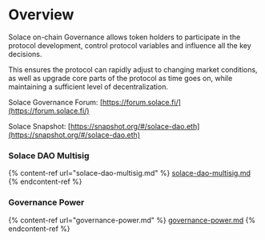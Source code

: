 # Overview

Solace on-chain Governance allows token holders to participate in the protocol development, control protocol variables and influence all the key decisions.

This ensures the protocol can rapidly adjust to changing market conditions, as well as upgrade core parts of the protocol as time goes on, while maintaining a sufficient level of decentralization.

Solace Governance Forum: [https://forum.solace.fi/](https://forum.solace.fi/)

Solace Snapshot: [https://snapshot.org/#/solace-dao.eth](https://snapshot.org/#/solace-dao.eth)

### **Solace DAO Multisig**

{% content-ref url="solace-dao-multisig.md" %}
[solace-dao-multisig.md](solace-dao-multisig.md)
{% endcontent-ref %}

### **Governance Power**

{% content-ref url="governance-power.md" %}
[governance-power.md](governance-power.md)
{% endcontent-ref %}
